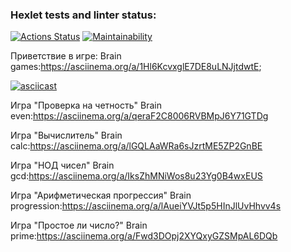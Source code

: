 ### Hexlet tests and linter status:
[![Actions Status](https://github.com/TimFix/backend-project-44/workflows/hexlet-check/badge.svg)](https://github.com/TimFix/backend-project-44/actions)
[![Maintainability](https://api.codeclimate.com/v1/badges/7e79409b0f64a2a64f3a/maintainability)](https://codeclimate.com/github/TimFix/backend-project-44/maintainability)

Приветствие в игре: Brain games:https://asciinema.org/a/1Hl6KcvxglE7DE8uLNJjtdwtE;

[![asciicast](https://asciinema.org/a/3UFXjNsgXPQDURHOUvS2SNnk9.svg)](https://asciinema.org/a/3UFXjNsgXPQDURHOUvS2SNnk9)

Игра "Проверка на четность" Brain even:https://asciinema.org/a/qeraF2C8006RVBMpJ6Y71GTDg

Игра "Вычислитель" Brain calc:https://asciinema.org/a/lGQLAaWRa6sJzrtME5ZP2GnBE

Игра "НОД чисел" Brain gcd:https://asciinema.org/a/IksZhMNiWos8u23Yg0B4wxEUS

Игра "Арифметическая прогрессия" Brain progression:https://asciinema.org/a/lAueiYVJt5p5HInJlUvHhvv4s

Игра "Простое ли число?" Brain prime:https://asciinema.org/a/Fwd3DOpj2XYQxyGZSMpAL6DQb
